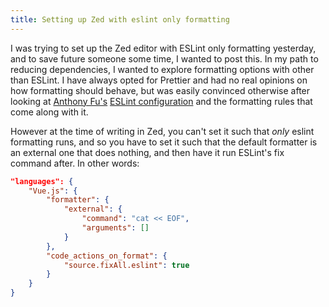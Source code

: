 ```yaml
---
title: Setting up Zed with eslint only formatting
---
```


I was trying to set up the Zed editor with ESLint only formatting yesterday, and to save future someone
some time, I wanted to post this. In my path to reducing dependencies, I wanted to explore formatting
options with other than ESLint. I have always opted for Prettier and had no real opinions on how formatting
should behave, but was easily convinced otherwise after
looking at [Anthony Fu's]() [ESLint configuration](https://github.com/antfu/eslint-config) and the formatting rules that come along
with it.

However at the time of writing in Zed, you can't set it such that *only* eslint formatting runs, and
so you have to set it such that the default formatter is an external one that does nothing, and
then have it run ESLint's fix command after. In other words:

```json
"languages": {
	"Vue.js": {
		"formatter": {
			"external": {
				"command": "cat << EOF",
				"arguments": []
			}
		},
		"code_actions_on_format": {
			"source.fixAll.eslint": true
		}
	}
}
```
